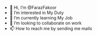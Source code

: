 - 👋 Hi, I’m @FarazFakoor
- 👀 I’m interested in My Duty
- 🌱 I’m currently learning My Job
- 💞️ I’m looking to collaborate on work
- 📫 How to reach me by sending me mails

<!---
FarazFakoor/FarazFakoor is a ✨ special ✨ repository because its `README.md` (this file) appears on your GitHub profile.
You can click the Preview link to take a look at your changes.
--->
